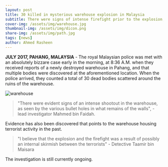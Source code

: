 ```yaml
---
layout: post
title: 30 killed in mysterious warehouse explosion in Malaysia
subtitle: There were signs of intense firefight prior to the explosion, says Malaysian police
cover-img: /assets/img/warehouse.jpg
thumbnail-img: /assets/img/dicon.png
share-img: /assets/img/path.jpg
tags: [news]
author: Ahmed Rasheen
---
```


**JULY 2017, PAHANG, MALAYSIA** - The royal Malaysian police was met with an absolutely bizzare case early in the morning, at 8:36 A.M. when they received reports of a newly destroyed warehouse in Pahang, and that multiple bodies were discovered at the aforementioned location. When the police arrived, they counted a total of 30 dead bodies scattered around the ruins of the warehouse. 

![warehouse](https://raw.githubusercontent.com/XyrelMC/xyrelmc.github.io/main/assets/img/warehouse.jpg)

> "There were evident signs of an intense shootout in the warehouse, as seen by the various bullet holes in what remains of the walls", - lead investigator Mahmed bin Faidah. 

Evidence has also been discovered that points to the warehouse housing terrorist activity in the past.

> "I believe that the explosion and the firefight was a result of possibly an internal skirmish between the terrorists" - Detective Taamir bin Maisara

The investigation is still currently ongoing.
 
